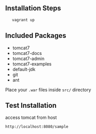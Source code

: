 ## Installation Steps
 ``` Ruby
    vagrant up
 ```
## Included Packages
+ tomcat7
+ tomcat7-docs
+ tomcat7-admin
+ tomcat7-examples
+ default-jdk
+ git
+ ant

Place your ```.war``` files inside ```src/``` directory

## Test Installation
access tomcat from host
```
http://localhost:8080/sample
```

